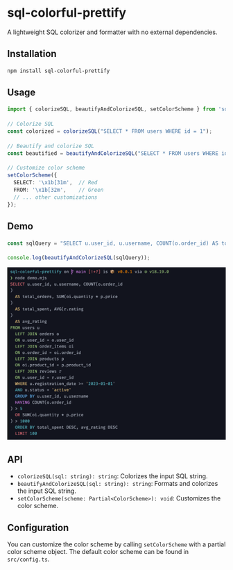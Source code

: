 # sql-colorful-prettify

A lightweight SQL colorizer and formatter with no external dependencies.

## Installation

```bash
npm install sql-colorful-prettify
```

## Usage

```typescript
import { colorizeSQL, beautifyAndColorizeSQL, setColorScheme } from 'sql-colorizer';

// Colorize SQL
const colorized = colorizeSQL("SELECT * FROM users WHERE id = 1");

// Beautify and colorize SQL
const beautified = beautifyAndColorizeSQL("SELECT * FROM users WHERE id = 1");

// Customize color scheme
setColorScheme({
  SELECT: '\x1b[31m',  // Red
  FROM: '\x1b[32m',    // Green
  // ... other customizations
});
```

## Demo

```typescript
const sqlQuery = "SELECT u.user_id, u.username, COUNT(o.order_id) AS total_orders, SUM(oi.quantity * p.price) AS total_spent, AVG(r.rating) AS avg_rating FROM users u LEFT JOIN orders o ON u.user_id = o.user_id LEFT JOIN order_items oi ON o.order_id = oi.order_id LEFT JOIN products p ON oi.product_id = p.product_id LEFT JOIN reviews r ON u.user_id = r.user_id WHERE u.registration_date >= '2023-01-01' AND u.status = 'active' GROUP BY u.user_id, u.username HAVING COUNT(o.order_id) > 5 OR SUM(oi.quantity * p.price) > 1000 ORDER BY total_spent DESC, avg_rating DESC LIMIT 100";

console.log(beautifyAndColorizeSQL(sqlQuery));
```

![img.png](img.png)

## API

- `colorizeSQL(sql: string): string`: Colorizes the input SQL string.
- `beautifyAndColorizeSQL(sql: string): string`: Formats and colorizes the input SQL string.
- `setColorScheme(scheme: Partial<ColorScheme>): void`: Customizes the color scheme.

## Configuration

You can customize the color scheme by calling `setColorScheme` with a partial color scheme object. The default color scheme can be found in `src/config.ts`.
